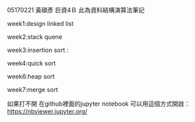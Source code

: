 05170221
黃碩彥 
巨資4Ｂ 
此為資料結構演算法筆記

week1:design linked list 


week2:stack quene



week3:insertion sort  :
 
 
week4:quick sort



week6:heap sort


week7:merge sort


如果打不開 在github裡面的jupyter notebook 
可以用這個方式開啟：
https://nbviewer.jupyter.org/
